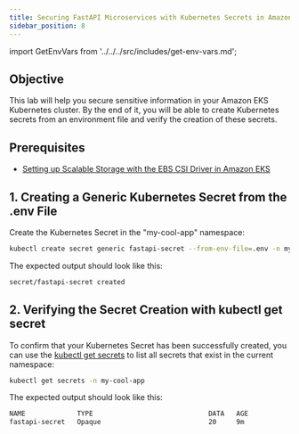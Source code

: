 ```yaml
---
title: Securing FastAPI Microservices with Kubernetes Secrets in Amazon EKS
sidebar_position: 8
---
```

import GetEnvVars from '../../../src/includes/get-env-vars.md';

## Objective
This lab will help you secure sensitive information in your Amazon EKS Kubernetes cluster. By the end of it, you will be able to create Kubernetes secrets from an environment file and verify the creation of these secrets.

## Prerequisites
- [Setting up Scalable Storage with the EBS CSI Driver in Amazon EKS](./setup-storage.md)

<!--This is a shared file at src/includes/get-env-vars.md that reminds users to source their environment variables.-->
<GetEnvVars />

## 1. Creating a Generic Kubernetes Secret from the .env File
Create the Kubernetes Secret in the "my-cool-app" namespace:
```bash
kubectl create secret generic fastapi-secret --from-env-file=.env -n my-cool-app
```
The expected output should look like this:
```bash
secret/fastapi-secret created
```

## 2. Verifying the Secret Creation with kubectl get secret
To confirm that your Kubernetes Secret has been successfully created, you can use the [kubectl get secrets](https://kubernetes.io/docs/tasks/configmap-secret/managing-secret-using-kubectl/#verify-the-secret) to list all secrets that exist in the current namespace:
```bash
kubectl get secrets -n my-cool-app
```
The expected output should look like this:
```bash
NAME             TYPE                             DATA   AGE
fastapi-secret   Opaque                           20     9m
```